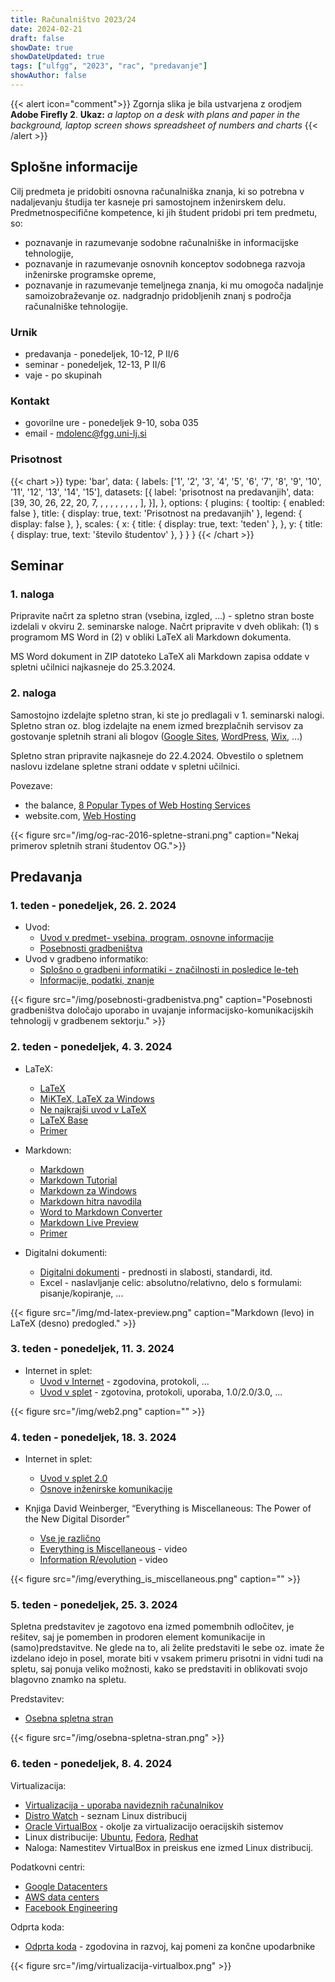 ```yaml
---
title: Računalništvo 2023/24
date: 2024-02-21
draft: false
showDate: true
showDateUpdated: true
tags: ["ulfgg", "2023", "rac", "predavanje"]
showAuthor: false
---
```


{{< alert icon="comment">}}
Zgornja slika je bila ustvarjena z orodjem **Adobe Firefly 2**.
**Ukaz:** *a laptop on a desk with plans and paper in the background, laptop screen shows spreadsheet of numbers and charts*
{{< /alert >}}

## Splošne informacije

Cilj predmeta je pridobiti osnovna računalniška znanja, ki so potrebna v nadaljevanju študija ter kasneje pri samostojnem inženirskem delu. Predmetnospecifične kompetence, ki jih študent pridobi pri tem predmetu, so:
- poznavanje in razumevanje sodobne računalniške in informacijske tehnologije,
- poznavanje in razumevanje osnovnih konceptov sodobnega razvoja inženirske programske opreme,
- poznavanje in razumevanje temeljnega znanja, ki mu omogoča nadaljnje samoizobraževanje oz. nadgradnjo pridobljenih znanj s področja računalniške tehnologije.
        
### Urnik
- predavanja - ponedeljek, 10-12, P II/6
- seminar - ponedeljek, 12-13, P II/6
- vaje - po skupinah

### Kontakt

- govorilne ure - ponedeljek 9-10, soba 035
- email - [mdolenc@fgg.uni-lj.si](mailto:mdolenc@fgg.uni-lj.si)

### Prisotnost

{{< chart >}}
type: 'bar',
data: {
  labels: ['1', '2', '3', '4', '5', '6', '7', '8', '9', '10', '11', '12', '13', '14', '15'],
  datasets: [{
    label: 'prisotnost na predavanjih',
    data: [39, 30, 26, 22, 20, 7, , , , , , , , , ],
  }],
},
options: {
	plugins: {
		tooltip: {
			enabled: false
		},
		title: {
			display: true,
			text: 'Prisotnost na predavanjih'
		},
		legend: {
			display: false
		},
	},
	scales: {
		x: {
			title: {
          		display: true,
          		text: 'teden'
	        },
		},
		y: {
			title: {
          		display: true,
          		text: 'število študentov'
	        },
		}
	}
}
{{< /chart >}}

## Seminar

### 1. naloga

Pripravite načrt za spletno stran (vsebina, izgled, ...) - spletno stran boste izdelali v okviru 2. seminarske naloge. Načrt pripravite v dveh oblikah: (1) s programom MS Word in (2) v obliki LaTeX ali Markdown dokumenta.

MS Word dokument in ZIP datoteko LaTeX ali Markdown zapisa oddate v spletni učilnici najkasneje do 25.3.2024.

### 2. naloga

Samostojno izdelajte spletno stran, ki ste jo predlagali v 1. seminarski nalogi. Spletno stran oz. blog izdelajte na enem izmed brezplačnih servisov za gostovanje spletnih strani ali blogov ([Google Sites](http://sites.google.com/), [WordPress](http://wordpress.com/), [Wix](https://www.wix.com), ...)

Spletno stran pripravite najkasneje do 22.4.2024. Obvestilo o spletnem naslovu izdelane spletne strani oddate v spletni učilnici.

Povezave:
- the balance, [8 Popular Types of Web Hosting Services](https://www.thebalance.com/types-of-web-hosting-services-2532072)
- website.com, [Web Hosting](https://www.website.com/beginnerguide/webhosting/6/2/types-of-web-hosting-services.ws)

{{< figure src="/img/og-rac-2016-spletne-strani.png" caption="Nekaj primerov spletnih strani študentov OG.">}}

## Predavanja

### 1. teden - ponedeljek, 26. 2. 2024

- Uvod:
	* [Uvod v predmet- vsebina, program, osnovne informacije](/files/og-rac-2023.pdf)
	* [Posebnosti gradbeništva](/files/posebnosti-gradbenistva.pdf)
- Uvod v gradbeno informatiko:
	* [Splošno o gradbeni informatiki - značilnosti in posledice le-teh](/files/gradbena-informatika.pdf)
	* [Informacije, podatki, znanje](/files/informacije-podatki-znanje.pdf)
	
{{< figure src="/img/posebnosti-gradbenistva.png" caption="Posebnosti gradbeništva določajo uporabo in uvajanje informacijsko-komunikacijskih tehnologij v gradbenem sektorju." >}}

### 2. teden - ponedeljek, 4. 3. 2024

- LaTeX:
	* [LaTeX](http://www.latex-project.org)
 	* [MiKTeX, LaTeX za Windows](http://miktex.org)
	* [Ne najkrajši uvod v LaTeX](https://users.fmf.uni-lj.si/plestenjak/vaje/latex/lshort.pdf)
	* [LaTeX Base](https://latexbase.com/)
	* [Primer](/files/primer-latex.zip)
	
- Markdown:
	* [Markdown](http://daringfireball.net/projects/markdown/)
	* [Markdown Tutorial](http://markdowntutorial.com/)
	* [Markdown za Windows](http://www.maketecheasier.com/best-markdown-editor-for-windows/)
	* [Markdown hitra navodila](https://github.com/adam-p/markdown-here/wiki/Markdown-Cheatsheet)
	* [Word to Markdown Converter](https://word-to-markdown.herokuapp.com)
	* [Markdown Live Preview](https://markdownlivepreview.com)
	* [Primer](/files/primer-md.zip)

- Digitalni dokumenti:
	* [Digitalni dokumenti](href="http://media.matevzdolenc.com/ul-fgg/2022-2023/digitalni-dokumenti.pdf) - prednosti in slabosti, standardi, itd.
	* Excel - naslavljanje celic: absolutno/relativno, delo s formulami: pisanje/kopiranje, ...

{{< figure src="/img/md-latex-preview.png" caption="Markdown (levo) in LaTeX (desno) predogled." >}}

### 3. teden - ponedeljek, 11. 3. 2024

- Internet in splet:
	* [Uvod v Internet](/files/internet.pdf) - zgodovina, protokoli, ...
	* [Uvod v splet](/files/splet.pdf) - zgotovina, protokoli, uporaba, 1.0/2.0/3.0, ...

{{< figure src="/img/web2.png" caption="" >}}

### 4. teden - ponedeljek, 18. 3. 2024

- Internet in splet:
    * [Uvod v splet 2.0](/files/splet-2.0-rk.pdf)
    * [Osnove inženirske komunikacije](/files/komunikacija.pdf)

- Knjiga David Weinberger, “Everything is Miscellaneous: The Power of the New Digital Disorder”
	* [Vse je različno](/files/vse-je-razlicno.pdf)
    * [Everything is Miscellaneous](http://www.youtube.com/watch?v=x3wOhXsjPYM) - video
    * [Information R/evolution](http://www.youtube.com/watch?v=-4CV05HyAbM) - video

{{< figure src="/img/everything_is_miscellaneous.png" caption="" >}}

### 5. teden - ponedeljek, 25. 3. 2024

Spletna predstavitev je zagotovo ena izmed pomembnih odločitev, je rešitev, saj je pomemben in prodoren element komunikacije in (samo)predstavitve. Ne glede na to, ali želite predstaviti le sebe oz. imate že izdelano idejo in posel, morate biti v vsakem primeru prisotni in vidni tudi na spletu, saj ponuja veliko možnosti, kako se predstaviti in oblikovati svojo blagovno znamko na spletu.

Predstavitev:
- [Osebna spletna stran](http://media.matevzdolenc.com/ul-fgg/2022-2023/osebna-spletna-stran.pdf)

{{< figure src="/img/osebna-spletna-stran.png" >}}

### 6. teden - ponedeljek, 8. 4. 2024

Virtualizacija:
- [Virtualizacija - uporaba navideznih računalnikov](/files/virtualizacija.pdf)
- [Distro Watch](http://distrowatch.com/) - seznam Linux distribucij
- [Oracle VirtualBox](https://www.virtualbox.org) - okolje za virtualizacijo oeracijskih sistemov
- Linux distribucije: [Ubuntu](https://ubuntu.com), [Fedora](http://fedoraproject.org), [Redhat](http://www.redhat.com)
- Naloga: Namestitev VirtualBox in preiskus ene izmed Linux distribucij.

Podatkovni centri:
- [Google Datacenters](https://www.google.com/about/datacenters/)
- [AWS data centers](https://aws.amazon.com/compliance/data-center/data-centers/)
- [Facebook Engineering](https://engineering.fb.com)

Odprta koda:
- [Odprta koda](/files/open-source-2017.pdf) - zgodovina in razvoj, kaj pomeni za končne upodarbnike

{{< figure src="/img/virtualizacija-virtualbox.png" >}}
